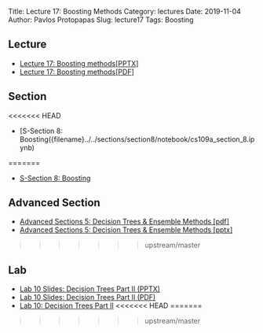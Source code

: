 Title: Lecture 17: Boosting Methods
Category: lectures
Date: 2019-11-04
Author: Pavlos Protopapas
Slug: lecture17
Tags: Boosting


## Lecture

- [Lecture 17: Boosting methods[PPTX]]({attach}presentation/Lecture17_Boosting.pptx)
- [Lecture 17: Boosting methods[PDF]]({attach}presentation/Lecture17_Boosting.pdf)

## Section

<<<<<<< HEAD
- [S-Section 8: Boosting({filename}../../sections/section8/notebook/cs109a_section_8.ipynb)

=======
- [S-Section 8: Boosting]({filename}../../sections/section8/notebook/cs109a_section_8.ipynb)

## Advanced Section

- [Advanced Sections 5: Decision Trees & Ensemble Methods [pdf]]({attach}../../a-section/a-sec5/presentation/Adv_Section5_Slides_Ensembles.pdf )
- [Advanced Sections 5: Decision Trees & Ensemble Methods [pptx]]({attach}../../a-section/a-sec5/presentation/Adv_Section5_Slides_Ensembles.pptx )
>>>>>>> upstream/master

## Lab

- [Lab 10 Slides: Decision Trees Part II (PPTX)]({attach}presentation/lab10_adaboost.pptx)
- [Lab 10 Slides: Decision Trees Part II (PDF)]({attach}presentation/lab10_adaboost.pdf)
- [Lab 10: Decision Trees Part II]({static}../../labs/lab10/notes/cs109a_Lab10_Boosting.ipynb)
<<<<<<< HEAD
=======

>>>>>>> upstream/master
